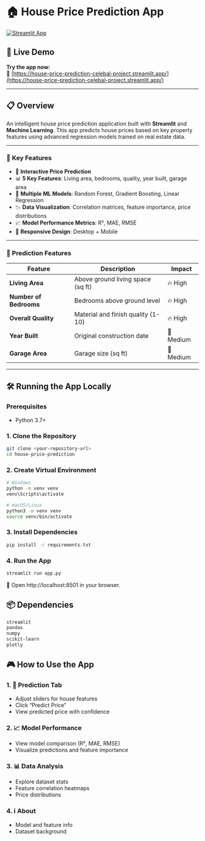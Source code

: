 # 🏠 House Price Prediction App

[![Streamlit App](https://static.streamlit.io/badges/streamlit_badge_black_white.svg)](https://house-price-prediction-celebal-project.streamlit.app/)

## 🚀 Live Demo

**Try the app now:**  
🔗 [https://house-price-prediction-celebal-project.streamlit.app/](https://house-price-prediction-celebal-project.streamlit.app/)

---

## 📋 Overview

An intelligent house price prediction application built with **Streamlit** and **Machine Learning**. This app predicts house prices based on key property features using advanced regression models trained on real estate data.

---

### 🎯 Key Features

- 🧠 **Interactive Price Prediction**  
- 📊 **5 Key Features**: Living area, bedrooms, quality, year built, garage area  
- 🤖 **Multiple ML Models**: Random Forest, Gradient Boosting, Linear Regression  
- 📉 **Data Visualization**: Correlation matrices, feature importance, price distributions  
- 📈 **Model Performance Metrics**: R², MAE, RMSE  
- 📱 **Responsive Design**: Desktop + Mobile

---

### 🏡 Prediction Features

| Feature               | Description                              | Impact     |
|----------------------|------------------------------------------|------------|
| **Living Area**      | Above ground living space (sq ft)        | 🔥 High    |
| **Number of Bedrooms** | Bedrooms above ground level              | 🔥 High    |
| **Overall Quality**  | Material and finish quality (1-10)       | 🔥 High    |
| **Year Built**       | Original construction date               | 🔶 Medium  |
| **Garage Area**      | Garage size (sq ft)                      | 🔶 Medium  |

---

## 🛠️ Running the App Locally

### Prerequisites

- Python 3.7+

### 1. Clone the Repository

```bash
git clone <your-repository-url>
cd house-price-prediction
```

### 2. Create Virtual Environment
```bash
# Windows
python -m venv venv
venv\Scripts\activate

# macOS/Linux
python3 -m venv venv
source venv/bin/activate
```

### 3. Install Dependencies 
```bash
pip install -r requirements.txt
```

### 4. Run the App
```bash
streamlit run app.py
```
🔗 Open http://localhost:8501 in your browser.

## 📦 Dependencies
``` bash
streamlit
pandas
numpy
scikit-learn
plotly
```

## 🎮 How to Use the App

### 1. 🔮 Prediction Tab
- Adjust sliders for house features
- Click “Predict Price”
- View predicted price with confidence

### 2. 📈 Model Performance
- View model comparison (R², MAE, RMSE)
- Visualize predictions and feature importance

### 3. 📊 Data Analysis
- Explore dataset stats
- Feature correlation heatmaps
- Price distributions

### 4. ℹ️ About
- Model and feature info
- Dataset background

